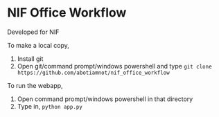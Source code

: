 # NIF Office Workflow
Developed for NIF

To make a local copy,

1. Install git
2. Open git/command prompt/windows powershell and type `git clone https://github.com/abotiamnot/nif_office_workflow`

To run the webapp,

1. Open command prompt/windows powershell in that directory
2. Type in, `python app.py`
